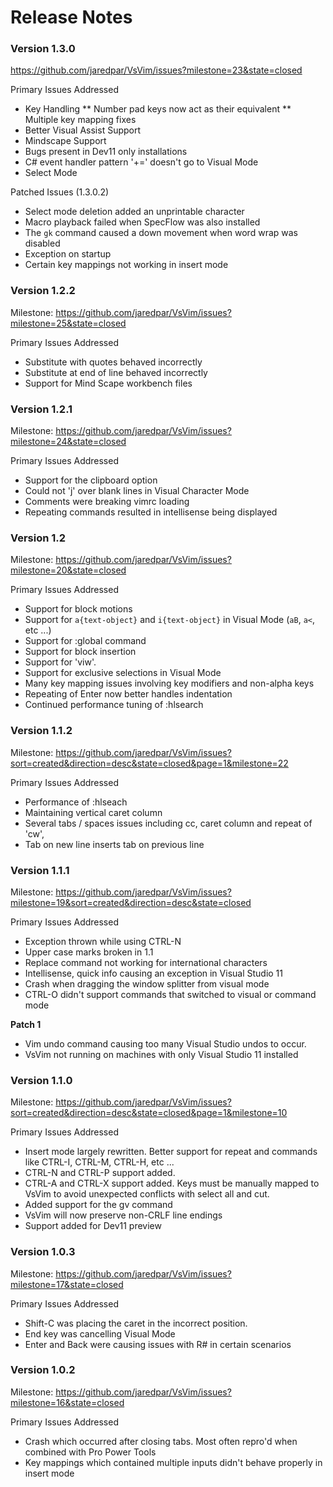 # Release Notes

### Version 1.3.0
https://github.com/jaredpar/VsVim/issues?milestone=23&state=closed

Primary Issues Addressed
* Key Handling
** Number pad keys now act as their equivalent 
** Multiple key mapping fixes 
* Better Visual Assist Support
* Mindscape Support
* Bugs present in Dev11 only installations
* C# event handler pattern '+=' doesn't go to Visual Mode
* Select Mode 

Patched Issues (1.3.0.2)
* Select mode deletion added an unprintable character 
* Macro playback failed when SpecFlow was also installed
* The `gk` command caused a down movement when word wrap was disabled
* Exception on startup 
* Certain key mappings not working in insert mode

### Version 1.2.2
Milestone: https://github.com/jaredpar/VsVim/issues?milestone=25&state=closed

Primary Issues Addressed

* Substitute with quotes behaved incorrectly 
* Substitute at end of line behaved incorrectly
* Support for Mind Scape workbench files 

### Version 1.2.1
Milestone: https://github.com/jaredpar/VsVim/issues?milestone=24&state=closed

Primary Issues Addressed

* Support for the clipboard option 
* Could not 'j' over blank lines in Visual Character Mode
* Comments were breaking vimrc loading
* Repeating commands resulted in intellisense being displayed

### Version 1.2 
Milestone: https://github.com/jaredpar/VsVim/issues?milestone=20&state=closed

Primary Issues Addressed

* Support for block motions
* Support for `a{text-object}` and `i{text-object}` in Visual Mode (`aB`, `a<`, etc ...)
* Support for :global command
* Support for block insertion
* Support for 'viw'. 
* Support for exclusive selections in Visual Mode
* Many key mapping issues involving key modifiers and non-alpha keys
* Repeating of Enter now better handles indentation
* Continued performance tuning of :hlsearch

### Version 1.1.2
Milestone: https://github.com/jaredpar/VsVim/issues?sort=created&direction=desc&state=closed&page=1&milestone=22

Primary Issues Addressed

* Performance of :hlseach
* Maintaining vertical caret column
* Several tabs / spaces issues including cc, caret column and repeat of 'cw', 
* Tab on new line inserts tab on previous line 

### Version 1.1.1
Milestone: https://github.com/jaredpar/VsVim/issues?milestone=19&sort=created&direction=desc&state=closed

Primary Issues Addressed

* Exception thrown while using CTRL-N
* Upper case marks broken in 1.1
* Replace command not working for international characters
* Intellisense, quick info causing an exception in Visual Studio 11
* Crash when dragging the window splitter from visual mode 
* CTRL-O didn't support commands that switched to visual or command mode

**Patch 1**

* Vim undo command causing too many Visual Studio undos to occur.  
* VsVim not running on machines with only Visual Studio 11 installed 

### Version 1.1.0 
Milestone: https://github.com/jaredpar/VsVim/issues?sort=created&direction=desc&state=closed&page=1&milestone=10

Primary Issues Addressed

* Insert mode largely rewritten. Better support for repeat and commands like CTRL-I, CTRL-M, CTRL-H, etc ...
* CTRL-N and CTRL-P support added. 
* CTRL-A and CTRL-X support added.  Keys must be manually mapped to VsVim to avoid unexpected conflicts with select all and cut. 
* Added support for the gv command
* VsVim will now preserve non-CRLF line endings 
* Support added for Dev11 preview

### Version 1.0.3
Milestone: https://github.com/jaredpar/VsVim/issues?milestone=17&state=closed

Primary Issues Addressed

* Shift-C was placing the caret in the incorrect position.  
* End key was cancelling Visual Mode 
* Enter and Back were causing issues with R# in certain scenarios 

### Version 1.0.2
Milestone: https://github.com/jaredpar/VsVim/issues?milestone=16&state=closed

Primary Issues Addressed

* Crash which occurred after closing tabs.  Most often repro'd when combined with Pro Power Tools
* Key mappings which contained multiple inputs didn't behave properly in insert mode 